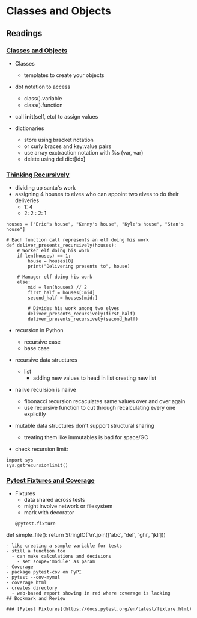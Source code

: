 # Classes and Objects

## Readings

### [Classes and Objects](https://www.learnpython.org/en/Classes_and_Objects)
- Classes
  - templates to create your objects
- dot notation to access 
  - class().variable
  - class().function
- call __init__(self, etc) to assign values

- dictionaries
  - store using bracket notation
  - or curly braces and key:value pairs
  - use array exctraction notation with %s (var, var)
  - delete using del dict[idx]



### [Thinking Recursively](https://realpython.com/python-thinking-recursively/)
- dividing up santa's work
- assigning 4 houses to elves who can appoint two elves to do their deliveries
  - 1: 4
  - 2: 2
  : 2: 1
```
houses = ["Eric's house", "Kenny's house", "Kyle's house", "Stan's house"]

# Each function call represents an elf doing his work 
def deliver_presents_recursively(houses):
    # Worker elf doing his work
    if len(houses) == 1:
        house = houses[0]
        print("Delivering presents to", house)

    # Manager elf doing his work
    else:
        mid = len(houses) // 2
        first_half = houses[:mid]
        second_half = houses[mid:]

        # Divides his work among two elves
        deliver_presents_recursively(first_half)
        deliver_presents_recursively(second_half)
```
- recursion in Python
  - recursive case
  - base case

- recursive data structures
  - list 
    - adding new values to head in list creating new list
- naiive recursion is naiive 
  - fibonacci recursion recaculates same values over and over again
  - use recursive function to cut through recalculating every one explicitly
- mutable data structures don't support structural sharing
  - treating them like immutables is bad for space/GC
- check recursion limit: 
```
import sys
sys.getrecursionlimit()
```

### [Pytest Fixtures and Coverage](https://www.linuxjournal.com/content/python-testing-pytest-fixtures-and-coverage)
- Fixtures 
  - data shared across tests  
  - might involve network or filesystem
  - mark with decorator
  ```
  @pytest.fixture
def simple_file():
   return StringIO('\n'.join(['abc', 'def', 'ghi', 'jkl']))
  ```
  - like creating a sample variable for tests
  - still a function too
    - can make calculations and decisions
      - set scope='module' as param
- Coverage
  - package pytest-cov on PyPI
  - pytest --cov-mymul
  - coverage html
  - creates directory
    - web-based report showing in red where coverage is lacking
## Bookmark and Review

### [Pytest Fixtures](https://docs.pytest.org/en/latest/fixture.html)